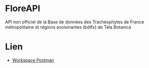 # FloreAPI
API non officiel de la Base de données des Trachéophytes de France métropolitaine et régions avoisinantes (bdtfx) de Tela Botanica

# Lien

- [Workspace Postman](https://elements.getpostman.com/redirect?entityId=21084913-a3dd929b-bfde-416d-89e0-91cf3a01270e&entityType=collection)

